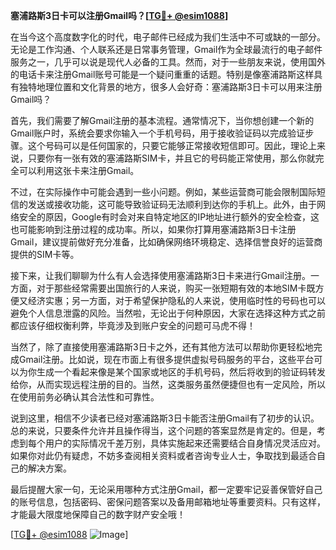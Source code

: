 **塞浦路斯3日卡可以注册Gmail吗？[[TG💪+ @esim1088](https://t.me/s/esim1088)]**

在当今这个高度数字化的时代，电子邮件已经成为我们生活中不可或缺的一部分。无论是工作沟通、个人联系还是日常事务管理，Gmail作为全球最流行的电子邮件服务之一，几乎可以说是现代人必备的工具。然而，对于一些朋友来说，使用国外的电话卡来注册Gmail账号可能是一个疑问重重的话题。特别是像塞浦路斯这样具有独特地理位置和文化背景的地方，很多人会好奇：塞浦路斯3日卡可以用来注册Gmail吗？

首先，我们需要了解Gmail注册的基本流程。通常情况下，当你想创建一个新的Gmail账户时，系统会要求你输入一个手机号码，用于接收验证码以完成验证步骤。这个号码可以是任何国家的，只要它能够正常接收短信即可。因此，理论上来说，只要你有一张有效的塞浦路斯SIM卡，并且它的号码能正常使用，那么你就完全可以利用这张卡来注册Gmail。

不过，在实际操作中可能会遇到一些小问题。例如，某些运营商可能会限制国际短信的发送或接收功能，这可能导致验证码无法顺利到达你的手机上。此外，由于网络安全的原因，Google有时会对来自特定地区的IP地址进行额外的安全检查，这也可能影响到注册过程的成功率。所以，如果你打算用塞浦路斯3日卡注册Gmail，建议提前做好充分准备，比如确保网络环境稳定、选择信誉良好的运营商提供的SIM卡等。

接下来，让我们聊聊为什么有人会选择使用塞浦路斯3日卡来进行Gmail注册。一方面，对于那些经常需要出国旅行的人来说，购买一张短期有效的本地SIM卡既方便又经济实惠；另一方面，对于希望保护隐私的人来说，使用临时性的号码也可以避免个人信息泄露的风险。当然啦，无论出于何种原因，大家在选择这种方式之前都应该仔细权衡利弊，毕竟涉及到账户安全的问题可马虎不得！

当然了，除了直接使用塞浦路斯3日卡之外，还有其他方法可以帮助你更轻松地完成Gmail注册。比如说，现在市面上有很多提供虚拟号码服务的平台，这些平台可以为你生成一个看起来像是某个国家或地区的手机号码，然后将收到的验证码转发给你，从而实现远程注册的目的。当然，这类服务虽然便捷但也有一定风险，所以在使用前务必确认其合法性和可靠性。

说到这里，相信不少读者已经对塞浦路斯3日卡能否注册Gmail有了初步的认识。总的来说，只要条件允许并且操作得当，这个问题的答案显然是肯定的。但是，考虑到每个用户的实际情况千差万别，具体实施起来还需要结合自身情况灵活应对。如果你对此仍有疑虑，不妨多查阅相关资料或者咨询专业人士，争取找到最适合自己的解决方案。

最后提醒大家一句，无论采用哪种方式注册Gmail，都一定要牢记妥善保管好自己的账号信息，包括密码、密保问题答案以及备用邮箱地址等重要资料。只有这样，才能最大限度地保障自己的数字财产安全哦！

[[TG💪+ @esim1088](https://t.me/s/esim1088) ![Image](https://i.postimg.cc/4NQfJmqS/Snipaste-2025-05-13-00-14-12.png)]